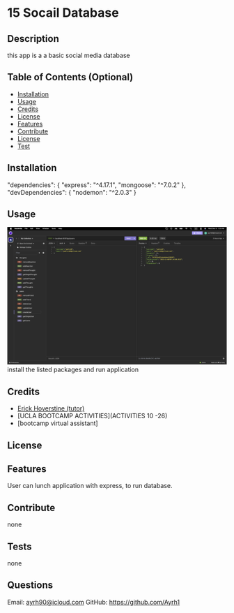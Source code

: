 # 15 Socail Database

## Description
this app is a a basic social media database 

## Table of Contents (Optional)
- [Installation](#installation)
- [Usage](#usage)
- [Credits](#credits)
- [License](#license)
- [Features](#Features)
- [Contribute](#Contribute)
- [License](#license)
- [Test](#Test)

## Installation
"dependencies": {
    "express": "^4.17.1",
    "mongoose": "^7.0.2"
  },
  "devDependencies": {
    "nodemon": "^2.0.3"
  }
## Usage
![img](assets/Untitled.jpg)
install the listed packages and run application  

## Credits
 * [Erick Hoverstine (tutor)](none)
 * [UCLA BOOTCAMP ACTIVITIES](ACTIVITIES 10 -26)
 * [bootcamp virtual assistant]

## License

## Features
User can lunch application with express, to run database. 

## Contribute
none

## Tests
none

## Questions
 Email: ayrh90@icloud.com
 GitHub: https://github.com/Ayrh1
